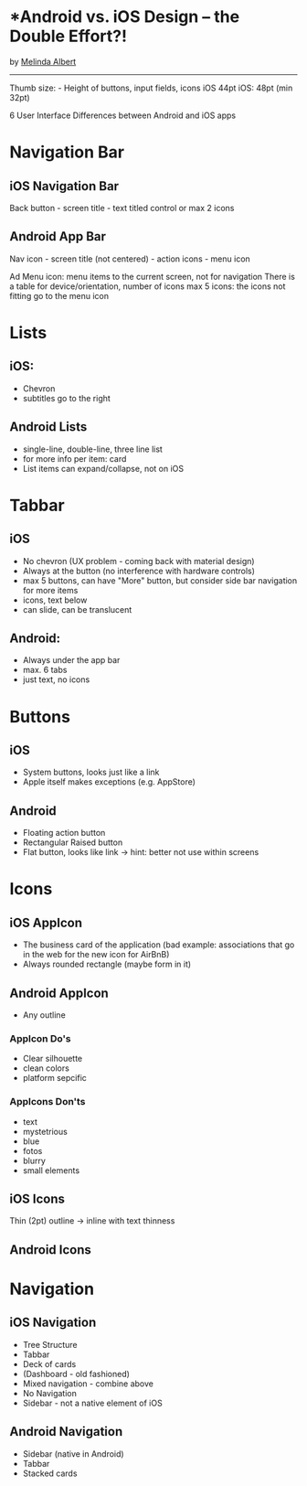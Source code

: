 *Android vs. iOS Design – the Double Effort?!
===
by [Melinda Albert](www.melinde-albert.de "Melinda Albert")

---
Thumb size: - Height of buttons, input fields, icons
iOS 44pt
iOS: 48pt (min 32pt)

6 User Interface Differences between Android and iOS apps

# Navigation Bar
## iOS Navigation Bar
Back button - screen title - text titled control or max 2 icons
## Android App Bar
Nav icon - screen title (not centered) - action icons - menu icon

Ad Menu icon:
menu items to the current screen, not for navigation
There is a table for device/orientation, number of icons
max 5 icons: the icons not fitting go to the menu icon 

# Lists
## iOS:
* Chevron
* subtitles go to the right

## Android Lists
* single-line, double-line, three line list
* for more info per item: card
* List items can expand/collapse, not on iOS

# Tabbar
## iOS
* No chevron (UX problem - coming back with material design)
* Always at the button (no interference with hardware controls)
* max 5 buttons, can have "More" button, but consider side bar navigation for more items
* icons, text below
* can slide, can be translucent

## Android:
* Always under the app bar
* max. 6 tabs
* just text, no icons

# Buttons
## iOS
* System buttons, looks just like a link
* Apple itself makes exceptions (e.g. AppStore)
## Android
* Floating action button
* Rectangular Raised button
* Flat button, looks like link -> hint: better not use within screens

# Icons
## iOS AppIcon
* The business card of the application (bad example: associations that go in the web for the new icon for AirBnB)
* Always rounded rectangle (maybe form in it)

## Android AppIcon
* Any outline

### AppIcon Do's
* Clear silhouette
* clean colors
* platform sepcific

### AppIcons Don'ts
* text
* mystetrious
* blue
* fotos
* blurry
* small elements

## iOS Icons
Thin (2pt) outline -> inline with text thinness 
## Android Icons

# Navigation
## iOS Navigation
* Tree Structure
* Tabbar
* Deck of cards
* (Dashboard - old fashioned)
* Mixed navigation - combine above
* No Navigation
* Sidebar - not a native element of iOS

## Android Navigation
* Sidebar (native in Android)
* Tabbar
* Stacked cards